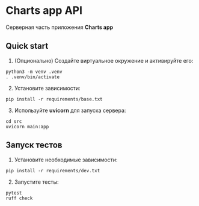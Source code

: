 # Charts app API

Серверная часть приложения **Charts app**

## Quick start

1. (Опционально) Создайте виртуальное окружение и активируйте его:
```shell
python3 -m venv .venv
. .venv/bin/activate
```
2. Установите зависимости:
```shell
pip install -r requirements/base.txt
```
3. Используйте **uvicorn** для запуска сервера:
```shell
cd src
uvicorn main:app
```

## Запуск тестов

1. Установите необходимые зависимости:
```shell
pip install -r requirements/dev.txt
```

2. Запустите тесты:
```shell
pytest
ruff check
```

